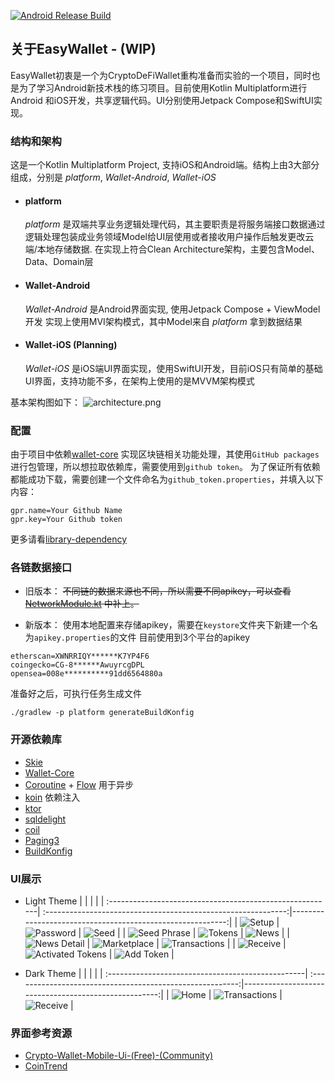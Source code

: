 [![Android Release Build](https://github.com/BreakZero/EasyWallet-KMP/actions/workflows/android-build-release.yml/badge.svg)](https://github.com/BreakZero/EasyWallet-KMP/actions/workflows/android-build-release.yml)

## 关于EasyWallet - (WIP)

EasyWallet初衷是一个为CryptoDeFiWallet重构准备而实验的一个项目，同时也是为了学习Android新技术栈的练习项目。目前使用Kotlin
Multiplatform进行Android
和iOS开发，共享逻辑代码。UI分别使用Jetpack Compose和SwiftUI实现。

### 结构和架构
这是一个Kotlin Multiplatform Project, 支持iOS和Android端。结构上由3大部分组成，分别是 _platform_, _Wallet-Android_, _Wallet-iOS_
* #### platform
  _platform_ 是双端共享业务逻辑处理代码，其主要职责是将服务端接口数据通过逻辑处理包装成业务领域Model给UI层使用或者接收用户操作后触发更改云端/本地存储数据.
  在实现上符合Clean Architecture架构，主要包含Model、Data、Domain层
* #### Wallet-Android
  _Wallet-Android_ 是Android界面实现, 使用Jetpack Compose + ViewModel开发
  实现上使用MVI架构模式，其中Model来自 _platform_ 拿到数据结果
* #### Wallet-iOS (Planning)
  _Wallet-iOS_ 是iOS端UI界面实现，使用SwiftUI开发，目前iOS只有简单的基础UI界面，支持功能不多，在架构上使用的是MVVM架构模式

基本架构图如下：
![architecture.png](screens%2Farchitecture.png)

### 配置

由于项目中依赖[wallet-core](https://github.com/trustwallet/wallet-core)
实现区块链相关功能处理，其使用`GitHub packages`进行包管理，所以想拉取依赖库，需要使用到`github token`。
为了保证所有依赖都能成功下载，需要创建一个文件命名为`github_token.properties`，并填入以下内容：

```properties
gpr.name=Your Github Name
gpr.key=Your Github token
```

更多请看[library-dependency](https://developer.trustwallet.com/developer/wallet-core/integration-guide/android-guide#adding-library-dependency)

### 各链数据接口

- 旧版本：
  ~~不同链的数据来源也不同，所以需要不同apikey，可以查看[NetworkModule.kt](platform%2Fnetwork%2Fsrc%2FcommonMain%2Fkotlin%2Fcom%2Feasy%2Fwallet%2Fnetwork%2Fdi%2FNetworkModule.kt)
  中补上。~~

- 新版本：
  使用本地配置来存储apikey，需要在`keystore`文件夹下新建一个名为`apikey.properties`的文件
  目前使用到3个平台的apikey

```properties
etherscan=XWNRRIQY******K7YP4F6
coingecko=CG-8******AwuyrcgDPL
opensea=008e**********91dd6564880a
```

准备好之后，可执行任务生成文件

```shell
./gradlew -p platform generateBuildKonfig
```

### 开源依赖库

- [Skie](https://github.com/touchlab/SKIE)
- [Wallet-Core](https://github.com/trustwallet/wallet-core)
- [Coroutine](https://github.com/Kotlin/kotlinx.coroutines) + [Flow](https://kotlinlang.org/api/kotlinx.coroutines/kotlinx-coroutines-core/kotlinx.coroutines.flow/)
  用于异步
- [koin](https://github.com/InsertKoinIO/koin) 依赖注入
- [ktor](https://github.com/ktorio/ktor)
- [sqldelight](https://github.com/cashapp/sqldelight)
- [coil](https://github.com/coil-kt/coil)
- [Paging3](https://github.com/cashapp/multiplatform-paging)
- [BuildKonfig](https://github.com/yshrsmz/BuildKonfig)

### UI展示

- Light Theme
  |                                                          |                                                               |                                                           |
  | :--------------------------------------------------------| :------------------------------------------------------------:|----------------------------------------------------------:|
  | ![Setup](screens%2FScreenshot_20240403_142430.png)       | ![Password](screens%2FScreenshot_20240403_142459.png)         | ![Seed](screens%2FScreenshot_20240403_142539.png)         |
  | ![Seed Phrase](screens%2FScreenshot_20240403_142552.png) | ![Tokens](screens%2FScreenshot_20240403_170909.png)           | ![News](screens%2FScreenshot_20240403_170930.png)         |
  | ![News Detail](screens%2FScreenshot_20240403_171051.png) | ![Marketplace](screens%2FScreenshot_20240403_170946.png)      | ![Transactions](screens%2FScreenshot_20240403_171126.png) |
  | ![Receive](screens%2FScreenshot_20240403_171142.png)     | ![Activated Tokens](screens%2FScreenshot_20240403_171200.png) | ![Add Token](screens%2FScreenshot_20240403_234138.png)    |

- Dark Theme
  |                                                   |                                                           |                                                      |
  | :-------------------------------------------------| :--------------------------------------------------------:|-----------------------------------------------------:|
  | ![Home](screens%2FScreenshot_20240403_000608.png) | ![Transactions](screens%2FScreenshot_20240403_000650.png) | ![Receive](screens%2FScreenshot_20240403_000723.png) |

### 界面参考资源

- [Crypto-Wallet-Mobile-Ui-(Free)-(Community)](https://www.figma.com/file/sLqrdLp6vOedEnZgW1E3ze/Cryptooly---Crypto-Wallet-Mobile-Ui-(Free)-(Community)?type=design&mode=design)
- [CoinTrend](https://github.com/CoinTrend/CoinTrend)
